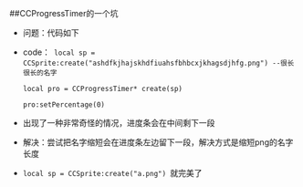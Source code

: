 <!--
author: wimidev
head: 
date: 
title: CCProgressTimer的一个坑
tags: GitBlog
images: 
category: GitBlog
status: publish
summary: CCProgressTimer的一个坑
-->

##CCProgressTimer的一个坑
 * 问题：代码如下
 * 
   code：``` local sp = CCSprite:create("ashdfkjhajskhdfiuahsfbhbcxjkhagsdjhfg.png") --很长很长的名字```

    ```local pro = CCProgressTimer* create(sp)```
    
    ```pro:setPercentage(0)```
 * 出现了一种非常奇怪的情况，进度条会在中间剩下一段


 * 解决：尝试把名字缩短会在进度条左边留下一段，解决方式是缩短png的名字长度
 * ```local sp = CCSprite:create("a.png") ```就完美了
